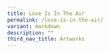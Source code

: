 ```yaml
---
title: Love Is In The Air
permalink: /love-is-in-the-air/
variant: markdown
description: ""
third_nav_title: Artworks
---
```

